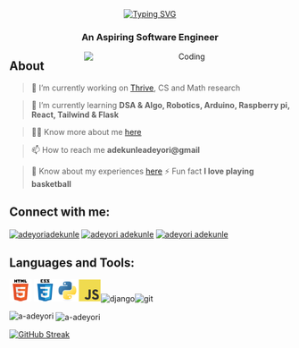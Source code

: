 <div align="center">
<a href=""><img src ="https://readme-typing-svg.herokuapp.com?font=Rubik+Doodle+Shadow&size=35&pause=2000&color=74807E&width=435&lines=Hi+I'm+Adeyori+Adekunle" alt="Typing SVG" /></a>
</div>
<h3 align="center">An Aspiring Software Engineer</h3>

<div align="center">
<img align="right" alt="Coding" width="370" src="https://miro.medium.com/max/680/0*7Q3yvSIv_t0ioJ-Z.gif"/>
</div>

## About
> 🔭 I’m currently working on [Thrive](https://www.aamu.edu/about/inside-aamu/news/students-created-ai-assisted-mental-health-platform-for-black-and-hispanic-communities.html
), CS and Math research

>🌱 I’m currently learning **DSA & Algo, Robotics, Arduino, Raspberry pi, React, Tailwind & Flask**

> 👨‍💻 Know more about me [here](https://adeyori.me)

> 📫 How to reach me **adekunleadeyori@gmail**

> 📄 Know about my experiences [here](https://drive.google.com/file/d/15WPG4I7_Y5v7kMRE-UxxsPeV4xQBVMcR/view?usp=sharing)
> ⚡ Fun fact **I love playing basketball**

## Connect with me:
<p align="left">
<a href="https://twitter.com/adeyoriadekunle" target="blank"><img align="center" src="https://raw.githubusercontent.com/rahuldkjain/github-profile-readme-generator/master/src/images/icons/Social/twitter.svg" alt="adeyoriadekunle" height="30" width="40" /></a>
<a href="https://linkedin.com/in/adeyori adekunle" target="blank"><img align="center" src="https://raw.githubusercontent.com/rahuldkjain/github-profile-readme-generator/master/src/images/icons/Social/linked-in-alt.svg" alt="adeyori adekunle" height="30" width="40" /></a>
<a href="https://www.youtube.com/c/adeyori adekunle" target="blank"><img align="center" src="https://raw.githubusercontent.com/rahuldkjain/github-profile-readme-generator/master/src/images/icons/Social/youtube.svg" alt="adeyori adekunle" height="30" width="40" /></a>
</p>

## Languages and Tools:
<p align="left"> <img src="https://raw.githubusercontent.com/devicons/devicon/master/icons/html5/html5-original-wordmark.svg" alt="html5" width="40" height="40"/> <img src="https://raw.githubusercontent.com/devicons/devicon/master/icons/css3/css3-original-wordmark.svg" alt="css3" width="40" height="40"/><img src="https://raw.githubusercontent.com/devicons/devicon/master/icons/python/python-original.svg" alt="python" width="40" height="40"/><img src="https://raw.githubusercontent.com/devicons/devicon/master/icons/javascript/javascript-original.svg" alt="javascript" width="40" height="40"/><img src="https://cdn.worldvectorlogo.com/logos/django.svg" alt="django" width="40" height="40"/><img src="https://www.vectorlogo.zone/logos/git-scm/git-scm-icon.svg" alt="git" width="40" height="40"/> </a> </p>

<p><img align="left" src="https://github-readme-stats.vercel.app/api/top-langs?username=a-adeyori&show_icons=true&locale=en&layout=compact&theme=dark" alt="a-adeyori" /></p>

<p>&nbsp;<img align="center" src="https://github-readme-stats.vercel.app/api?username=a-adeyori&show_icons=true&locale=en&theme=dark" alt="a-adeyori" /></p>

<a href="https://git.io/streak-stats"><img src="https://github-readme-streak-stats.herokuapp.com?user=a-adeyori&theme=dark" alt="GitHub Streak" /></a>


